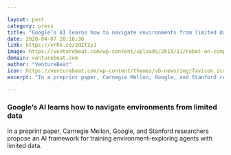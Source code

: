 ```yaml
---

layout: post
category: press
title: "Google’s AI learns how to navigate environments from limited data"
date: 2020-04-07 20:16:36
link: https://vrhk.co/3dZTZyJ
image: https://venturebeat.com/wp-content/uploads/2019/11/robot-on-computer.jpg?w=1200&strip=all
domain: venturebeat.com
author: "VentureBeat"
icon: https://venturebeat.com/wp-content/themes/vb-news/img/favicon.ico
excerpt: "In a preprint paper, Carnegie Mellon, Google, and Stanford researchers propose an AI framework for training environment-exploring agents with limited data."

---
```


### Google’s AI learns how to navigate environments from limited data

In a preprint paper, Carnegie Mellon, Google, and Stanford researchers propose an AI framework for training environment-exploring agents with limited data.